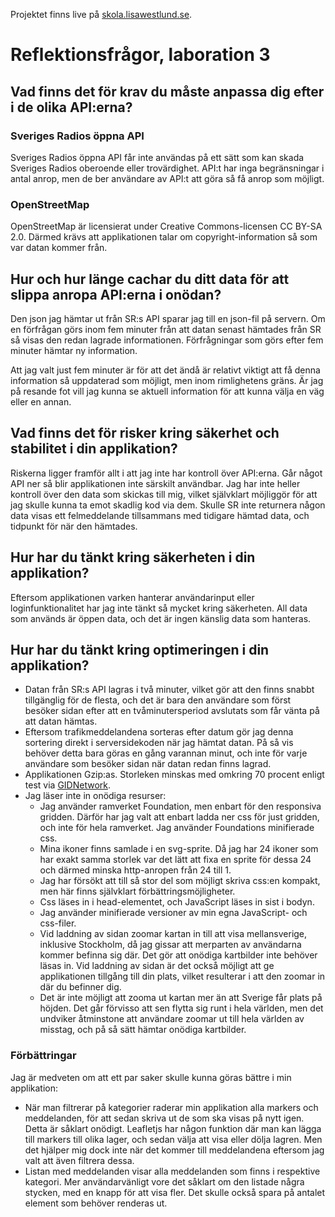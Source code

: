Projektet finns live på [skola.lisawestlund.se](http://skola.lisawestlund.se/TrafficMessagesMap/).

# Reflektionsfrågor, laboration 3

## Vad finns det för krav du måste anpassa dig efter i de olika API:erna?
### Sveriges Radios öppna API
Sveriges Radios öppna API får inte användas på ett sätt som kan skada Sveriges Radios oberoende eller trovärdighet. API:t har inga begränsningar i antal anrop, men de ber användare av API:t att göra så få anrop som möjligt.

### OpenStreetMap
OpenStreetMap är licensierat under Creative Commons-licensen CC BY-SA 2.0. Därmed krävs att applikationen talar om copyright-information så som var datan kommer från.

## Hur och hur länge cachar du ditt data för att slippa anropa API:erna i onödan?
Den json jag hämtar ut från SR:s API sparar jag till en json-fil på servern. Om en förfrågan görs inom fem minuter från att datan senast hämtades från SR så visas den redan lagrade informationen. Förfrågningar som görs efter fem minuter hämtar ny information.

Att jag valt just fem minuter är för att det ändå är relativt viktigt att få denna information så uppdaterad som möjligt, men inom rimlighetens gräns. Är jag på resande fot vill jag kunna se aktuell information för att kunna välja en väg eller en annan.

## Vad finns det för risker kring säkerhet och stabilitet i din applikation?
Riskerna ligger framför allt i att jag inte har kontroll över API:erna. Går något API ner så blir applikationen inte särskilt användbar. Jag har inte heller kontroll över den data som skickas till mig, vilket självklart möjliggör för att jag skulle kunna ta emot skadlig kod via dem. Skulle SR inte returnera någon data visas ett felmeddelande tillsammans med tidigare hämtad data, och tidpunkt för när den hämtades.

## Hur har du tänkt kring säkerheten i din applikation?
Eftersom applikationen varken hanterar användarinput eller loginfunktionalitet har jag inte tänkt så mycket kring säkerheten. All data som används är öppen data, och det är ingen känslig data som hanteras.

## Hur har du tänkt kring optimeringen i din applikation?
* Datan från SR:s API lagras i två minuter, vilket gör att den finns snabbt tillgänglig för de flesta, och det är bara den användare som först besöker sidan efter att en tvåminutersperiod avslutats som får vänta på att datan hämtas.
* Eftersom trafikmeddelandena sorteras efter datum gör jag denna sortering direkt i serversidekoden när jag hämtat datan. På så vis behöver detta bara göras en gång varannan minut, och inte för varje användare som besöker sidan när datan redan finns lagrad.
* Applikationen Gzip:as. Storleken minskas med omkring 70 procent enligt test via [GIDNetwork](http://www.gidnetwork.com/tools/gzip-test.php).
* Jag läser inte in onödiga resurser:
   * Jag använder ramverket Foundation, men enbart för den responsiva gridden. Därför har jag valt att enbart ladda ner css för just gridden, och inte för hela ramverket. Jag använder Foundations minifierade css.
   * Mina ikoner finns samlade i en svg-sprite. Då jag har 24 ikoner som har exakt samma storlek var det lätt att fixa en sprite för dessa 24 och därmed minska http-anropen från 24 till 1.
   * Jag har försökt att till så stor del som möjligt skriva css:en kompakt, men här finns självklart förbättringsmöjligheter.
   * Css läses in i head-elementet, och JavaScript läses in sist i bodyn.
   * Jag använder minifierade versioner av min egna JavaScript- och css-filer.
   * Vid laddning av sidan zoomar kartan in till att visa mellansverige, inklusive Stockholm, då jag gissar att merparten av användarna kommer befinna sig där. Det gör att onödiga kartbilder inte behöver läsas in. Vid laddning av sidan är det också möjligt att ge applikationen tillgång till din plats, vilket resulterar i att den zoomar in där du befinner dig.
   * Det är inte möjligt att zooma ut kartan mer än att Sverige får plats på höjden. Det går förvisso att sen flytta sig runt i hela världen, men det undviker åtminstone att användare zoomar ut till hela världen av misstag, och på så sätt hämtar onödiga kartbilder.

### Förbättringar
Jag är medveten om att ett par saker skulle kunna göras bättre i min applikation:
* När man filtrerar på kategorier raderar min applikation alla markers och meddelanden, för att sedan skriva ut de som ska visas på nytt igen. Detta är såklart onödigt. Leafletjs har någon funktion där man kan lägga till markers till olika lager, och sedan välja att visa eller dölja lagren. Men det hjälper mig dock inte när det kommer till meddelandena eftersom jag valt att även filtrera dessa.
* Listan med meddelanden visar alla meddelanden som finns i respektive kategori. Mer användarvänligt vore det såklart om den listade några stycken, med en knapp för att visa fler. Det skulle också spara på antalet element som behöver renderas ut.

